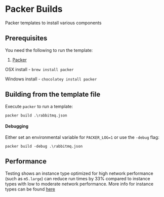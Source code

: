 # Packer Builds
Packer templates to install various components

## Prerequisites

You need the following to run the template:

1. [Packer](https://packer.io/docs/installation.html)

OSX install - `brew install packer`

Windows install - `chocolatey install packer`

## Building from the template file
Execute `packer` to run a template:

```
packer build .\rabbitmq.json
```

#### Debugging
Either set an environmental variable for `PACKER_LOG=1` or use the `-debug` flag:
```
packer build -debug .\rabbitmq.json
```

## Performance
Testing shows an instance type optimized for high network performance (such as `m5.large`) can reduce run times
by 33% compared to instance types with low to moderate network performance. More info for instance types can be found [here](https://aws.amazon.com/ec2/instance-types/)
